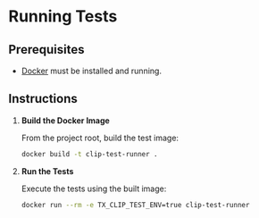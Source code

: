 # Running Tests

## Prerequisites

- [Docker](httpss://www.docker.com/get-started) must be installed and running.

## Instructions

1.  **Build the Docker Image**

    From the project root, build the test image:
    ```sh
    docker build -t clip-test-runner .
    ```

2.  **Run the Tests**

    Execute the tests using the built image:
    ```sh
    docker run --rm -e TX_CLIP_TEST_ENV=true clip-test-runner
    ```
